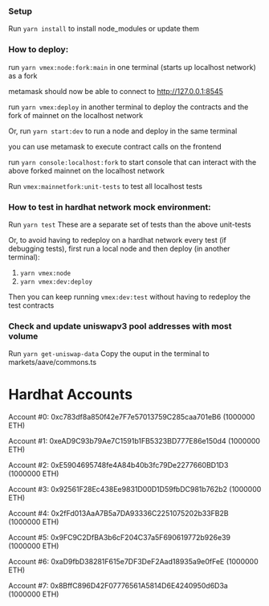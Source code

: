 ### Setup

Run `yarn install` to install node_modules or update them

### How to deploy:

run `yarn vmex:node:fork:main` in one terminal (starts up localhost network) as a fork

metamask should now be able to connect to http://127.0.0.1:8545

run `yarn vmex:deploy` in another terminal to deploy the contracts and the fork of mainnet on the localhost network

Or, run `yarn start:dev` to run a node and deploy in the same terminal

you can use metamask to execute contract calls on the frontend

run `yarn console:localhost:fork` to start console that can interact with the above forked mainnet on the localhost network

Run `vmex:mainnetfork:unit-tests` to test all localhost tests

### How to test in hardhat network mock environment:

Run `yarn test`
These are a separate set of tests than the above unit-tests

Or, to avoid having to redeploy on a hardhat network every test (if debugging tests), first run a local node and then deploy (in another terminal):

1. `yarn vmex:node`
2. `yarn vmex:dev:deploy`

Then you can keep running `vmex:dev:test` without having to redeploy the test contracts

### Check and update uniswapv3 pool addresses with most volume

Run `yarn get-uniswap-data`
Copy the ouput in the terminal to markets/aave/commons.ts

# Hardhat Accounts

Account #0: 0xc783df8a850f42e7F7e57013759C285caa701eB6 (1000000 ETH)

Account #1: 0xeAD9C93b79Ae7C1591b1FB5323BD777E86e150d4 (1000000 ETH)

Account #2: 0xE5904695748fe4A84b40b3fc79De2277660BD1D3 (1000000 ETH)

Account #3: 0x92561F28Ec438Ee9831D00D1D59fbDC981b762b2 (1000000 ETH)

Account #4: 0x2fFd013AaA7B5a7DA93336C2251075202b33FB2B (1000000 ETH)

Account #5: 0x9FC9C2DfBA3b6cF204C37a5F690619772b926e39 (1000000 ETH)

Account #6: 0xaD9fbD38281F615e7DF3DeF2Aad18935a9e0fFeE (1000000 ETH)

Account #7: 0x8BffC896D42F07776561A5814D6E4240950d6D3a (1000000 ETH)
